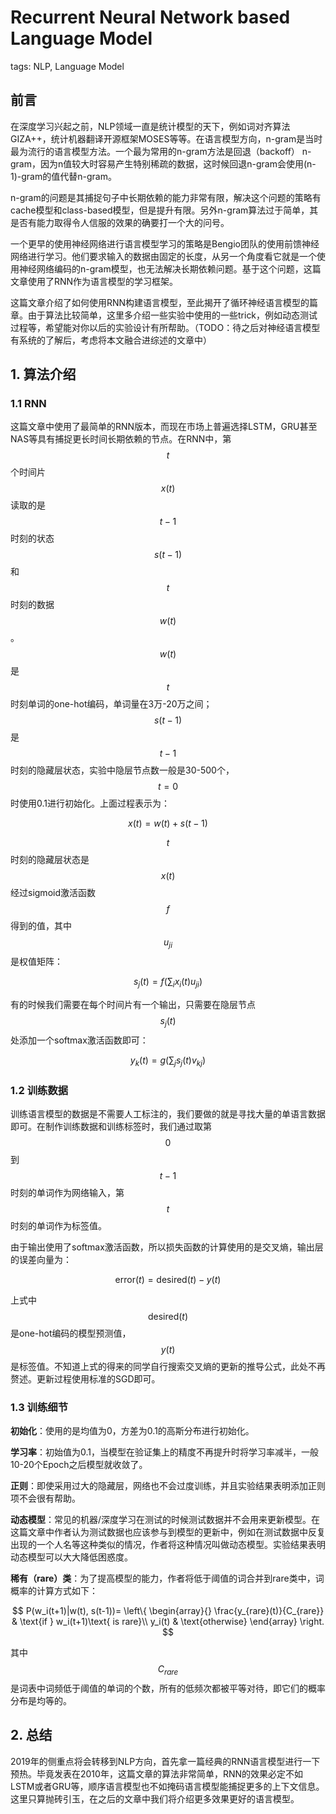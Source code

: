 # Recurrent Neural Network based Language Model

tags: NLP, Language Model

## 前言

在深度学习兴起之前，NLP领域一直是统计模型的天下，例如词对齐算法GIZA++，统计机器翻译开源框架MOSES等等。在语言模型方向，n-gram是当时最为流行的语言模型方法。一个最为常用的n-gram方法是回退（backoff） n-gram，因为n值较大时容易产生特别稀疏的数据，这时候回退n-gram会使用\(n-1\)-gram的值代替n-gram。

n-gram的问题是其捕捉句子中长期依赖的能力非常有限，解决这个问题的策略有cache模型和class-based模型，但是提升有限。另外n-gram算法过于简单，其是否有能力取得令人信服的效果的确要打一个大的问号。

一个更早的使用神经网络进行语言模型学习的策略是Bengio团队的使用前馈神经网络进行学习。他们要求输入的数据由固定的长度，从另一个角度看它就是一个使用神经网络编码的n-gram模型，也无法解决长期依赖问题。基于这个问题，这篇文章使用了RNN作为语言模型的学习框架。

这篇文章介绍了如何使用RNN构建语言模型，至此揭开了循环神经语言模型的篇章。由于算法比较简单，这里多介绍一些实验中使用的一些trick，例如动态测试过程等，希望能对你以后的实验设计有所帮助。（TODO：待之后对神经语言模型有系统的了解后，考虑将本文融合进综述的文章中）

## 1. 算法介绍

### 1.1 RNN

这篇文章中使用了最简单的RNN版本，而现在市场上普遍选择LSTM，GRU甚至NAS等具有捕捉更长时间长期依赖的节点。在RNN中，第$$t$$个时间片$$x(t)$$读取的是$$t-1$$时刻的状态$$s(t-1)$$和$$t$$时刻的数据$$w(t)$$。$$w(t)$$是$$t$$时刻单词的one-hot编码，单词量在3万-20万之间；$$s(t-1)$$是$$t-1$$时刻的隐藏层状态，实验中隐层节点数一般是30-500个，$$t=0$$时使用0.1进行初始化。上面过程表示为：

$$
x(t) = w(t) + s(t-1)
$$

$$t$$时刻的隐藏层状态是$$x(t)$$经过sigmoid激活函数$$f$$得到的值，其中$$u_{ji}$$是权值矩阵：

$$
s_j(t) = f(\sum_i x_i(t)u_{ji})
$$

有的时候我们需要在每个时间片有一个输出，只需要在隐层节点$$s_j(t)$$处添加一个softmax激活函数即可：

$$
y_k(t)= g(\sum_j s_j(t)v_{kj})
$$

### 1.2 训练数据

训练语言模型的数据是不需要人工标注的，我们要做的就是寻找大量的单语言数据即可。在制作训练数据和训练标签时，我们通过取第$$0$$到$$t-1$$时刻的单词作为网络输入，第$$t$$时刻的单词作为标签值。

由于输出使用了softmax激活函数，所以损失函数的计算使用的是交叉熵，输出层的误差向量为：

$$
\text{error}(t) = \text{desired}(t) - y(t)
$$

上式中$$\text{desired}(t)$$是one-hot编码的模型预测值，$$y(t)$$是标签值。不知道上式的得来的同学自行搜索交叉熵的更新的推导公式，此处不再赘述。更新过程使用标准的SGD即可。

### 1.3 训练细节

**初始化**：使用的是均值为0，方差为0.1的高斯分布进行初始化。

**学习率**：初始值为0.1，当模型在验证集上的精度不再提升时将学习率减半，一般10-20个Epoch之后模型就收敛了。

**正则**：即使采用过大的隐藏层，网络也不会过度训练，并且实验结果表明添加正则项不会很有帮助。

**动态模型**：常见的机器/深度学习在测试的时候测试数据并不会用来更新模型。在这篇文章中作者认为测试数据也应该参与到模型的更新中，例如在测试数据中反复出现的一个人名等这种类似的情况，作者将这种情况叫做动态模型。实验结果表明动态模型可以大大降低困惑度。

**稀有（rare）类**：为了提高模型的能力，作者将低于阈值的词合并到rare类中，词概率的计算方式如下：

$$
P(w_i(t+1)|w(t), s(t-1))=
\left\{
\begin{array}{}
\frac{y_{rare}(t)}{C_{rare}} & \text{if } w_i(t+1)\text{ is rare}\\
y_i(t) & \text{otherwise}
\end{array}
\right.
$$

其中$$C_{rare}$$是词表中词频低于阈值的单词的个数，所有的低频次都被平等对待，即它们的概率分布是均等的。

## 2. 总结

2019年的侧重点将会转移到NLP方向，首先拿一篇经典的RNN语言模型进行一下预热。毕竟发表在2010年，这篇文章的算法非常简单，RNN的效果必定不如LSTM或者GRU等，顺序语言模型也不如掩码语言模型能捕捉更多的上下文信息。这里只算抛砖引玉，在之后的文章中我们将介绍更多效果更好的语言模型。

